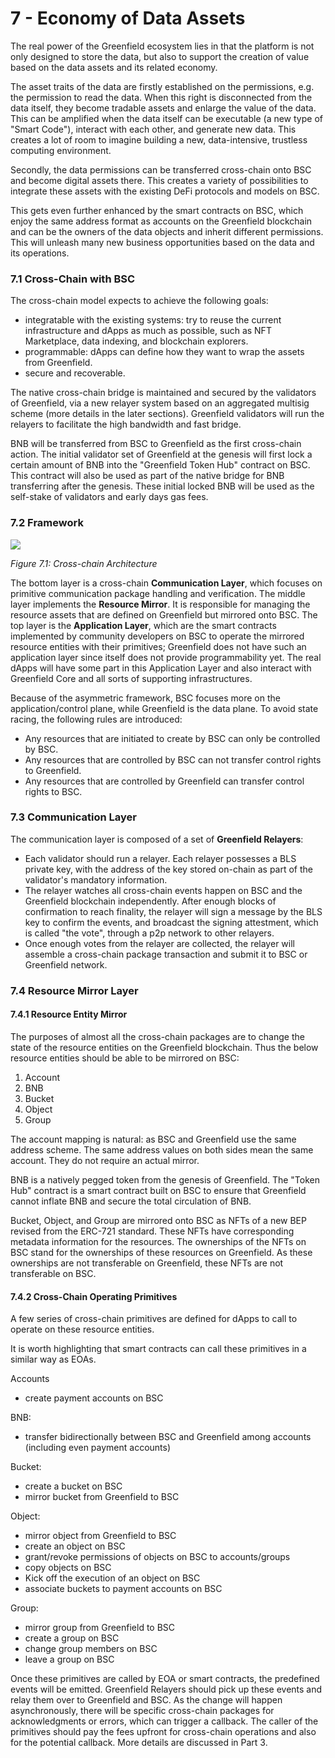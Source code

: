 # 7 - Economy of Data Assets

The real power of the Greenfield ecosystem lies in that the platform is not only designed to store the data, but also to support the creation of value based on the data assets and its related economy.

The asset traits of the data are firstly established on the permissions, e.g. the permission to read the data. When this right is disconnected from the data itself, they become tradable assets and enlarge the value of the data. This can be amplified when the data itself can be executable (a new type of "Smart Code"), interact with each other, and generate new data. This creates a lot of room to imagine building a new, data-intensive, trustless computing environment.

Secondly, the data permissions can be transferred cross-chain onto BSC and become digital assets there. This creates a variety of possibilities to integrate these assets with the existing DeFi protocols and models on BSC.

This gets even further enhanced by the smart contracts on BSC, which enjoy the same address format as accounts on the Greenfield blockchain and can be the owners of the data objects and inherit different permissions. This will unleash many new business opportunities based on the data and its operations.

### 7.1 Cross-Chain with BSC

The cross-chain model expects to achieve the following goals:

* integratable with the existing systems: try to reuse the current infrastructure and dApps as much as possible, such as NFT Marketplace, data indexing, and blockchain explorers.
* programmable: dApps can define how they want to wrap the assets from Greenfield.
* secure and recoverable.

The native cross-chain bridge is maintained and secured by the validators of Greenfield, via a new relayer system based on an aggregated multisig scheme (more details in the later sections). Greenfield validators will run the relayers to facilitate the high bandwidth and fast bridge.

BNB will be transferred from BSC to Greenfield as the first cross-chain action. The initial validator set of Greenfield at the genesis will first lock a certain amount of BNB into the "Greenfield Token Hub" contract on BSC. This contract will also be used as part of the native bridge for BNB transferring after the genesis. These initial locked BNB will be used as the self-stake of validators and early days gas fees.

### 7.2 Framework

![](<../../assets/7.1 Cross-chain Architecture.jpg>)

_Figure 7.1: Cross-chain Architecture_

The bottom layer is a cross-chain **Communication Layer**, which focuses on primitive communication package handling and verification. The middle layer implements the **Resource Mirror**. It is responsible for managing the resource assets that are defined on Greenfield but mirrored onto BSC. The top layer is the **Application Layer**, which are the smart contracts implemented by community developers on BSC to operate the mirrored resource entities with their primitives; Greenfield does not have such an application layer since itself does not provide programmability yet. The real dApps will have some part in this Application Layer and also interact with Greenfield Core and all sorts of supporting infrastructures.

Because of the asymmetric framework, BSC focuses more on the application/control plane, while Greenfield is the data plane. To avoid state racing, the following rules are introduced:

* Any resources that are initiated to create by BSC can only be controlled by BSC.
* Any resources that are controlled by BSC can not transfer control rights to Greenfield.
* Any resources that are controlled by Greenfield can transfer control rights to BSC.

### 7.3 Communication Layer

The communication layer is composed of a set of **Greenfield Relayers**:

* Each validator should run a relayer. Each relayer possesses a BLS private key, with the address of the key stored on-chain as part of the validator's mandatory information.
* The relayer watches all cross-chain events happen on BSC and the Greenfield blockchain independently. After enough blocks of confirmation to reach finality, the relayer will sign a message by the BLS key to confirm the events, and broadcast the signing attestment, which is called "the vote", through a p2p network to other relayers.
* Once enough votes from the relayer are collected, the relayer will assemble a cross-chain package transaction and submit it to BSC or Greenfield network.

### 7.4 Resource Mirror Layer

#### 7.4.1 Resource Entity Mirror

The purposes of almost all the cross-chain packages are to change the state of the resource entities on the Greenfield blockchain. Thus the below resource entities should be able to be mirrored on BSC:

1. Account
2. BNB
3. Bucket
4. Object
5. Group

The account mapping is natural: as BSC and Greenfield use the same address scheme. The same address values on both sides mean the same account. They do not require an actual mirror.

BNB is a natively pegged token from the genesis of Greenfield. The "Token Hub" contract is a smart contract built on BSC to ensure that Greenfield cannot inflate BNB and secure the total circulation of BNB.

Bucket, Object, and Group are mirrored onto BSC as NFTs of a new BEP revised from the ERC-721 standard. These NFTs have corresponding metadata information for the resources. The ownerships of the NFTs on BSC stand for the ownerships of these resources on Greenfield. As these ownerships are not transferable on Greenfield, these NFTs are not transferable on BSC.

#### 7.4.2 Cross-Chain Operating Primitives

A few series of cross-chain primitives are defined for dApps to call to operate on these resource entities.

It is worth highlighting that smart contracts can call these primitives in a similar way as EOAs.

Accounts

* create payment accounts on BSC

BNB:

* transfer bidirectionally between BSC and Greenfield among accounts (including even payment accounts)

Bucket:

* create a bucket on BSC
* mirror bucket from Greenfield to BSC

Object:

* mirror object from Greenfield to BSC
* create an object on BSC
* grant/revoke permissions of objects on BSC to accounts/groups
* copy objects on BSC
* Kick off the execution of an object on BSC
* associate buckets to payment accounts on BSC

Group:

* mirror group from Greenfield to BSC
* create a group on BSC
* change group members on BSC
* leave a group on BSC

Once these primitives are called by EOA or smart contracts, the predefined events will be emitted. Greenfield Relayers should pick up these events and relay them over to Greenfield and BSC. As the change will happen asynchronously, there will be specific cross-chain packages for acknowledgments or errors, which can trigger a callback. The caller of the primitives should pay the fees upfront for cross-chain operations and also for the potential callback. More details are discussed in Part 3.


